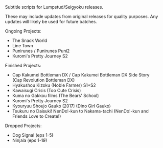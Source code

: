 Subtitle scripts for Lumpstud/Seigyoku releases.

These may include updates from original releases for quality purposes. Any updates will likely be used for future batches.

Ongoing Projects:
- The Snack World
- Line Town
- Punirunes / Punirunes Puni2
- Kuromi's Pretty Journey S2

Finished Projects:
- Cap Kakumei Bottleman DX / Cap Kakumei Bottleman DX Side Story (Cap Revolution Bottleman DX)
- Hyakushou Kizoku (Noble Farmer) S1+S2
- Kawaisugi Crisis (Too Cute Crisis)
- Kuma no Gakkou films (The Bears' School)
- Kuromi's Pretty Journey S2
- Kyouryuu Shoujo Gauko (2017) (Dino Girl Gauko)
- Tsukuru no Daisuki! NenDo!-kun to Nakama-tachi (NenDo!-kun and Friends Love to Create!)

Dropped Projects:
- Dog Signal (eps 1-5)
- Ninjala (eps 1-19)